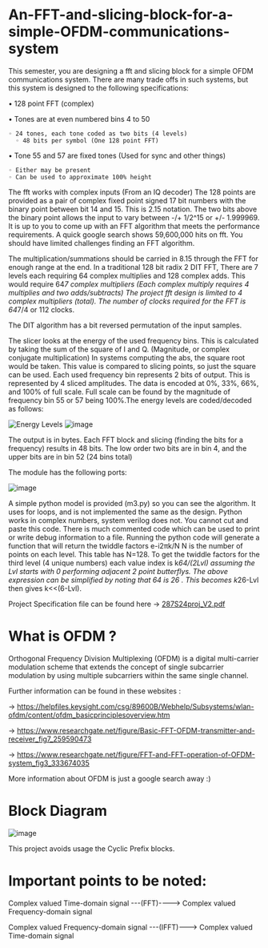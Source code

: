 # An-FFT-and-slicing-block-for-a-simple-OFDM-communications-system

This semester, you are designing a fft and slicing block for a simple OFDM communications system. There are many trade offs in such systems, but this system is designed to the following specifications:

• 128 point FFT (complex)

• Tones are at even numbered bins 4 to 50

    ◦ 24 tones, each tone coded as two bits (4 levels) 
      ◦ 48 bits per symbol (One 128 point FFT)
    
• Tone 55 and 57 are fixed tones (Used for sync and other things) 
  
    ◦ Either may be present
    ◦ Can be used to approximate 100% height

The fft works with complex inputs (From an IQ decoder) The 128 points are provided as a pair of complex fixed point signed 17 bit numbers with the binary point between bit 14 and 15. This is 2.15 notation. The two bits above the binary point allows the input to vary between -/+ 1/2^15 or +/- 1.999969.
It is up to you to come up with an FFT algorithm that meets the performance requirements. A quick google search shows 59,600,000 hits on fft. You should have limited challenges finding an FFT algorithm.

The multiplication/summations should be carried in 8.15 through the FFT for enough range at the end.
In a traditional 128 bit radix 2 DIT FFT, There are 7 levels each requiring 64 complex multiplies and 128 complex adds. This would require 64*7 complex multipliers (Each complex multiply requires 4 multiplies and two adds/subtracts) The project fft design is limited to 4 complex multipliers (total). The number of clocks required for the FFT is 64*7/4 or 112 clocks.

The DIT algorithm has a bit reversed permutation of the input samples.

The slicer looks at the energy of the used frequency bins. This is calculated by taking the sum of the square of I and Q. (Magnitude, or complex conjugate multiplication) In systems computing the abs, the square root would be taken. This value is compared to slicing points, so just the square can be used.
Each used frequency bin represents 2 bits of output. This is represented by 4 sliced amplitudes. The data is encoded at 0%, 33%, 66%, and 100% of full scale. Full scale can be found by the magnitude of frequency bin 55 or 57 being 100%.The energy levels are coded/decoded as follows:

![Energy Levels](https://github.com/KashyapKurella3000/An-FFT-and-slicing-block-for-a-simple-OFDM-communications-system/assets/107281469/242667fb-f06c-46a1-9813-89734e9e351a)
![image](https://github.com/KashyapKurella3000/An-FFT-and-slicing-block-for-a-simple-OFDM-communications-system/assets/107281469/2524c2cf-e6b0-4d1b-be5b-54adfcdf252e)


The output is in bytes. Each FFT block and slicing (finding the bits for a frequency) results in 48 bits. The low order two bits are in bin 4, and the upper bits are in bin 52 (24 bins total)

The module has the following ports:

![image](https://github.com/KashyapKurella3000/An-FFT-and-slicing-block-for-a-simple-OFDM-communications-system/assets/107281469/2b214006-1c4f-4692-bfd8-76a8214355da)

A simple python model is provided (m3.py) so you can see the algorithm. It uses for loops, and is not implemented the same as the design. Python works in complex numbers, system verilog does not. You cannot cut and paste this code. There is much commented code which can be used to print or write debug information to a file. Running the python code will generate a function that will return the twiddle factors e-i2πk/N N is the number of points on each level. This table has N=128. To get the twiddle factors for the third level (4 unique numbers) each value index is k*64/(2Lvl) assuming the Lvl starts with 0 performing adjacent 2 point butterflys. The above expression can be simplified by noting that 64 is 26 . This becomes k*26-Lvl then gives k<<(6-Lvl).


Project Specification file can be found here -> [287S24proj_V2.pdf](https://github.com/user-attachments/files/16023603/287S24proj_V2.pdf)

# What is OFDM ? 

Orthogonal Frequency Division Multiplexing (OFDM) is a digital multi-carrier modulation scheme that extends the concept of single subcarrier modulation by using multiple subcarriers within the same single channel.

Further information can be found in these websites :

-> https://helpfiles.keysight.com/csg/89600B/Webhelp/Subsystems/wlan-ofdm/content/ofdm_basicprinciplesoverview.htm

-> https://www.researchgate.net/figure/Basic-FFT-OFDM-transmitter-and-receiver_fig7_259590473

-> https://www.researchgate.net/figure/FFT-and-FFT-operation-of-OFDM-system_fig3_333674035



More information about OFDM is just a google search away :)

# Block Diagram 

![image](https://github.com/KashyapKurella3000/An-FFT-and-slicing-block-for-a-simple-OFDM-communications-system/assets/107281469/9edcfe2d-6ed6-498a-8341-de90bb85459b)

This project avoids usage the Cyclic Prefix blocks.



# Important points to be noted:

Complex valued Time-domain signal       ---(FFT)----> Complex valued Frequency-domain signal

Complex valued Frequency-domain signal  ---(IFFT)---> Complex valued Time-domain signal








